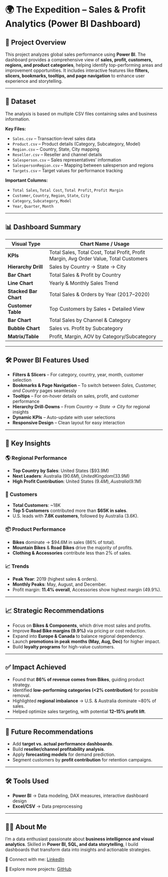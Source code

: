 # 🌍 The Expedition – Sales & Profit Analytics (Power BI Dashboard)  

## 📌 Project Overview  
This project analyzes global sales performance using **Power BI**. The dashboard provides a comprehensive view of **sales, profit, customers, regions, and product categories**, helping identify top-performing areas and improvement opportunities. It includes interactive features like **filters, slicers, bookmarks, tooltips, and page navigation** to enhance user experience and storytelling.  

---

## 📂 Dataset  
The analysis is based on multiple CSV files containing sales and business information.  

**Key Files:**  
- `Sales.csv` – Transaction-level sales data  
- `Product.csv` – Product details (Category, Subcategory, Model)  
- `Region.csv` – Country, State, City mapping  
- `Reseller.csv` – Reseller and channel details  
- `Salesperson.csv` – Sales representatives’ information  
- `SalespersonRegion.csv` – Mapping between salesperson and regions  
- `Targets.csv` – Target values for performance tracking  

**Important Columns:**  
- `Total Sales`, `Total Cost`, `Total Profit`, `Profit Margin`  
- `Customer`, `Country`, `Region`, `State`, `City`  
- `Category`, `Subcategory`, `Model`  
- `Year`, `Quarter`, `Month`  

---

## 📊 Dashboard Summary  

| Visual Type          | Chart Name / Usage                           |
|----------------------|----------------------------------------------|
| **KPIs**             | Total Sales, Total Cost, Total Profit, Profit Margin, Avg Order Value, Total Customers |
| **Hierarchy Drill**  | Sales by Country → State → City              |
| **Bar Chart**        | Total Sales & Profit by Country              |
| **Line Chart**       | Yearly & Monthly Sales Trend                 |
| **Stacked Bar Chart**| Total Sales & Orders by Year (2017–2020)     |
| **Customer Table**   | Top Customers by Sales + Detailed View       |
| **Bar Chart**        | Total Sales by Channel & Category            |
| **Bubble Chart**     | Sales vs. Profit by Subcategory              |
| **Matrix/Table**     | Profit, Margin, AOV by Category/Subcategory  |

---

## 🛠️ Power BI Features Used  

- **Filters & Slicers** – For category, country, year, month, customer selection  
- **Bookmarks & Page Navigation** – To switch between *Sales, Customer, and Country* pages seamlessly  
- **Tooltips** – For on-hover details on sales, profit, and customer performance  
- **Hierarchy Drill-Downs** – From *Country → State → City* for regional insights  
- **Dynamic KPIs** – Auto-update with user selections  
- **Responsive Design** – Clean layout for easy interaction  

---

## 🎯 Key Insights  

### 🌎 Regional Performance  
- **Top Country by Sales**: United States ($93.9M)  
- **Next Leaders**: Australia ($90.6M), United Kingdom ($33.9M)  
- **High Profit Contribution**: United States ($9.4M), Australia ($9.1M)  

### 👥 Customers  
- **Total Customers**: ~18K  
- **Top 5 Customers** contributed more than **$65K in sales**.  
- U.S. leads with **7.8K customers**, followed by Australia (3.6K).  

### 📦 Product Performance  
- **Bikes** dominate → $94.6M in sales (86% of total).  
- **Mountain Bikes** & **Road Bikes** drive the majority of profits.  
- **Clothing & Accessories** contribute less than 2% of sales.  

### 📈 Trends  
- **Peak Year**: 2019 (highest sales & orders).  
- **Monthly Peaks**: May, August, and December.  
- Profit margin: **11.4% overall**, Accessories show highest margin (49.9%).  

---

## 📈 Strategic Recommendations  

- Focus on **Bikes & Components**, which drive most sales and profits.  
- Improve **Road Bike margins (9.9%)** via pricing or cost reduction.  
- Expand into **Europe & Canada** to balance regional dependency.  
- Launch **promotions in peak months (May, Aug, Dec)** for higher impact.  
- Build **loyalty programs** for high-value customers.  

---

## ✅ Impact Achieved  

- Found that **86% of revenue comes from Bikes**, guiding product strategy.  
- Identified **low-performing categories (<2% contribution)** for possible removal.  
- Highlighted **regional imbalance** → U.S. & Australia dominate ~80% of sales.  
- Helped optimize sales targeting, with potential **12–15% profit lift**.  

---

## 🚀 Future Recommendations  

- Add **target vs. actual performance dashboards**.  
- Build **reseller/channel profitability analysis**.  
- Apply **forecasting models** for demand prediction.  
- Segment customers by **profit contribution** for retention campaigns.  

---

## 🛠️ Tools Used  
- **Power BI** → Data modeling, DAX measures, interactive dashboard design  
- **Excel/CSV** → Data preprocessing  

---

## 👨‍💻 About Me  
I’m a data enthusiast passionate about **business intelligence and visual analytics**. Skilled in **Power BI, SQL, and data storytelling**, I build dashboards that transform data into insights and actionable strategies.  

🔗 Connect with me: [LinkedIn](https://www.linkedin.com/in/karan-bodara-8684562b4/)  

📂 Explore more projects: [GitHub](https://github.com/)  
